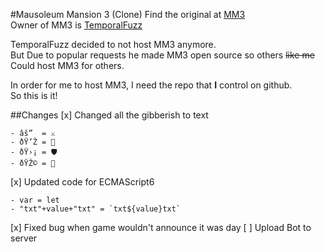 #Mausoleum Mansion 3 (Clone)
Find the original at [MM3](https://github.com/TemporalFuzz/mm3)<br>
Owner of MM3 is [TemporalFuzz](https://github.com/TemporalFuzz)<br>

TemporalFuzz decided to not host MM3 anymore.<br>
But Due to popular requests he made MM3 open source so others ~~like me~~<br>
Could host MM3 for others.


In order for me to host MM3, I need the repo that **I** control on github.
<br>So this is it!

##Changes
[x] Changed all the gibberish to text
```
- âš”  = ⚔
- ðŸ’Ž = 💎
- ðŸ›¡ = 🛡
- ðŸŽ© = 🎩
```
[x] Updated code for ECMAScript6
```
- var = let
- "txt"+value+"txt" = `txt${value}txt`
```
[x] Fixed bug when game wouldn't announce it was day
[ ] Upload Bot to server
